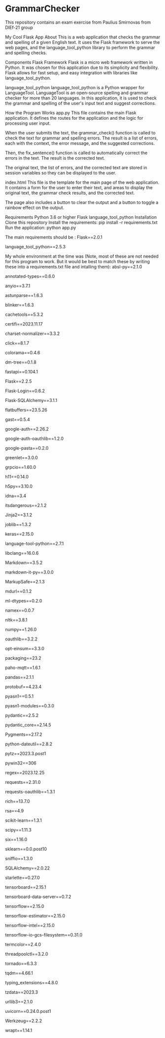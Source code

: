 # GrammarChecker
This repository contains an exam exercise from Paulius Smirnovas from DIEf-21 group

My Cool Flask App
About
This is a web application that checks the grammar and spelling of a given English text. It uses the Flask framework to serve the web pages, and the language_tool_python library to perform the grammar and spelling checks.

Components
Flask Framework
Flask is a micro web framework written in Python. It was chosen for this application due to its simplicity and flexibility. Flask allows for fast setup, and easy integration with libraries like language_tool_python.

language_tool_python
language_tool_python is a Python wrapper for LanguageTool. LanguageTool is an open-source spelling and grammar checker for more than 20 languages. In this application, it is used to check the grammar and spelling of the user's input text and suggest corrections.

How the Program Works
app.py
This file contains the main Flask application. It defines the routes for the application and the logic for processing user input.

When the user submits the text, the grammar_check() function is called to check the text for grammar and spelling errors. The result is a list of errors, each with the context, the error message, and the suggested corrections.

Then, the fix_sentence() function is called to automatically correct the errors in the text. The result is the corrected text.

The original text, the list of errors, and the corrected text are stored in session variables so they can be displayed to the user.

index.html
This file is the template for the main page of the web application. It contains a form for the user to enter their text, and areas to display the original text, the grammar check results, and the corrected text.

The page also includes a button to clear the output and a button to toggle a rainbow effect on the output.

Requirements
Python 3.6 or higher
Flask
language_tool_python
Installation
Clone this repository
Install the requirements: pip install -r requirements.txt
Run the application: python app.py



The main requirements should be :
Flask==2.0.1

language_tool_python==2.5.3


My whole environment at the time was (Note, most of these are not needed for this program to work. But it would be best to match these by writing these into a requirements.txt file and intalling them):
absl-py==2.1.0

annotated-types==0.6.0

anyio==3.7.1

astunparse==1.6.3

blinker==1.6.3

cachetools==5.3.2

certifi==2023.11.17

charset-normalizer==3.3.2

click==8.1.7

colorama==0.4.6

dm-tree==0.1.8

fastapi==0.104.1

Flask==2.2.5

Flask-Login==0.6.2

Flask-SQLAlchemy==3.1.1

flatbuffers==23.5.26

gast==0.5.4

google-auth==2.26.2

google-auth-oauthlib==1.2.0

google-pasta==0.2.0

greenlet==3.0.0

grpcio==1.60.0

h11==0.14.0

h5py==3.10.0

idna==3.4

itsdangerous==2.1.2

Jinja2==3.1.2

joblib==1.3.2

keras==2.15.0

language-tool-python==2.7.1

libclang==16.0.6

Markdown==3.5.2

markdown-it-py==3.0.0

MarkupSafe==2.1.3

mdurl==0.1.2

ml-dtypes==0.2.0

namex==0.0.7

nltk==3.8.1

numpy==1.26.0

oauthlib==3.2.2

opt-einsum==3.3.0

packaging==23.2

paho-mqtt==1.6.1

pandas==2.1.1

protobuf==4.23.4

pyasn1==0.5.1

pyasn1-modules==0.3.0

pydantic==2.5.2

pydantic_core==2.14.5

Pygments==2.17.2

python-dateutil==2.8.2

pytz==2023.3.post1

pywin32==306

regex==2023.12.25

requests==2.31.0

requests-oauthlib==1.3.1

rich==13.7.0

rsa==4.9

scikit-learn==1.3.1

scipy==1.11.3

six==1.16.0

sklearn==0.0.post10

sniffio==1.3.0

SQLAlchemy==2.0.22

starlette==0.27.0

tensorboard==2.15.1

tensorboard-data-server==0.7.2

tensorflow==2.15.0

tensorflow-estimator==2.15.0

tensorflow-intel==2.15.0

tensorflow-io-gcs-filesystem==0.31.0

termcolor==2.4.0

threadpoolctl==3.2.0

tornado==6.3.3

tqdm==4.66.1

typing_extensions==4.8.0

tzdata==2023.3

urllib3==2.1.0

uvicorn==0.24.0.post1

Werkzeug==2.2.2

wrapt==1.14.1

